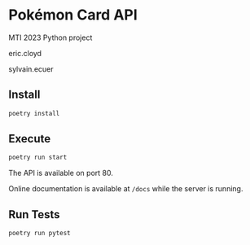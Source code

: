 # Pokémon Card API

MTI 2023 Python project

eric.cloyd

sylvain.ecuer

## Install

```sh
poetry install
```

## Execute

```sh
poetry run start
```

The API is available on port 80.

Online documentation is available at `/docs` while the server is running.

## Run Tests

```sh
poetry run pytest
```

